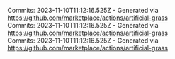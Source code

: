 Commits: 2023-11-10T11:12:16.525Z - Generated via https://github.com/marketplace/actions/artificial-grass
<br>
Commits: 2023-11-10T11:12:16.525Z - Generated via https://github.com/marketplace/actions/artificial-grass
<br>
Commits: 2023-11-10T11:12:16.525Z - Generated via https://github.com/marketplace/actions/artificial-grass
<br>
